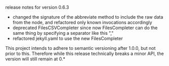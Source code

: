 release notes for version 0.6.3 
- changed the signature of the abbreviate method to include the raw data from the node, and refactored only known invocations accordingly
- deprecated FilesCSVCompleter since now FilesCompleter can do the same thing by specifying a separator like this "<Files>,"
- refactored jekyll.yaml to use the new FilesCompleter

This project intends to adhere to semantic versioning after 1.0.0, but not prior to this.  Therefore while this release technically breaks a minor API, the version will still remain at 0.*
